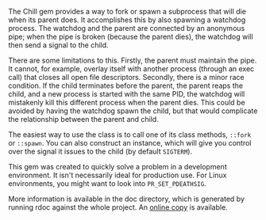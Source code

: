 The Chill gem provides a way to fork or spawn a subprocess
that will die when its parent does. It accomplishes this by
also spawning a watchdog process. The watchdog and the parent
are connected by an anonymous pipe; when the pipe is broken
(because the parent dies), the watchdog will then send a signal
to the child.

There are some limitations to this. Firstly, the parent must
maintain the pipe. It cannot, for example, overlay itself
with another process (through an exec call) that closes all
open file descriptors. Secondly, there is a minor race
condition. If the child terminates before the parent, the parent
reaps the child, and a new process is started with the same PID,
the watchdog will mistakenly kill this different process when
the parent dies. This could be avoided by having the watchdog
spawn the child, but that would complicate the relationship between
the parent and child.

The easiest way to use the class is to call one of its class methods,
`::fork` or `::spawn`. You can also construct an instance, which will give
you control over the signal it issues to the child (by default `SIGTERM`).

This gem was created to quickly solve a problem in a development
environment. It isn't necessarily ideal for production use. For Linux
environments, you might want to look into `PR_SET_PDEATHSIG`.

More information is available in the doc directory, which is generated by
running rdoc against the whole project. An
[online copy](http://htmlpreview.github.io/?https://github.com/mikesech/chill/blob/master/doc/Chill.html)
is available.

